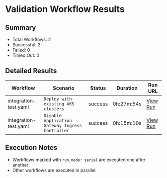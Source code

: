 # Validation Workflow Results

## Summary
- Total Workflows: 2
- Successful: 2
- Failed: 0
- Timed Out: 0

## Detailed Results

| Workflow | Scenario | Status | Duration | Run URL |
|----------|----------|---------|-----------|----------|
| integration-test.yaml | `Deploy with existing AKS clusters` | success | 0h:27m:54s | [View Run](https://github.com/azure-javaee/azure.liberty.aks/actions/runs/16019473506) |
| integration-test.yaml | `Disable Application Gateway Ingress Controller` | success | 0h:15m:10s | [View Run](https://github.com/azure-javaee/azure.liberty.aks/actions/runs/16019475391) |


## Execution Notes
- Workflows marked with `run_mode: serial` are executed one after another
- Other workflows are executed in parallel
